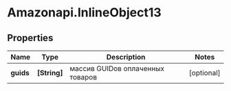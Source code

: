 # Amazonapi.InlineObject13

## Properties

Name | Type | Description | Notes
------------ | ------------- | ------------- | -------------
**guids** | **[String]** | массив GUIDов оплаченных товаров | [optional] 


